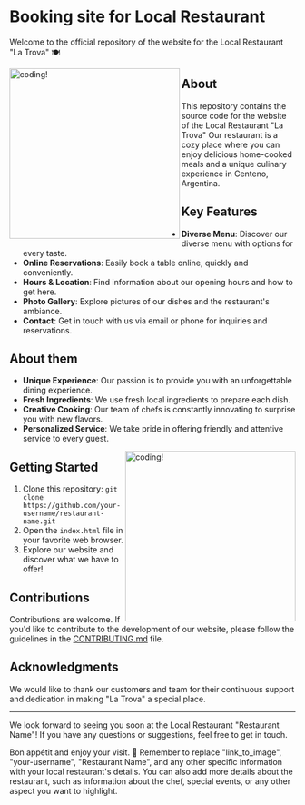 # Booking site for Local Restaurant

Welcome to the official repository of the website for the Local Restaurant "La Trova" 🍽️

<img align="left" alt="coding!" width=300 src="https://github.com/matiaspiccirilli/Resturant-BokingSite-Reactjs-MUI/blob/main/src/images/chhola.jpg?raw=true" position="left">

## About

This repository contains the source code for the website of the Local Restaurant "La Trova" Our restaurant is a cozy place where you can enjoy delicious home-cooked meals and a unique culinary experience in Centeno, Argentina.

## Key Features

- **Diverse Menu**: Discover our diverse menu with options for every taste.
- **Online Reservations**: Easily book a table online, quickly and conveniently.
- **Hours & Location**: Find information about our opening hours and how to get here.
- **Photo Gallery**: Explore pictures of our dishes and the restaurant's ambiance.
- **Contact**: Get in touch with us via email or phone for inquiries and reservations.

## About them

- **Unique Experience**: Our passion is to provide you with an unforgettable dining experience.
- **Fresh Ingredients**: We use fresh local ingredients to prepare each dish.
- **Creative Cooking**: Our team of chefs is constantly innovating to surprise you with new flavors.
- **Personalized Service**: We take pride in offering friendly and attentive service to every guest.

<img align="right" alt="coding!" width=300 src="https://github.com/matiaspiccirilli/Resturant-BokingSite-Reactjs-MUI/blob/main/src/images/paneer.jpg?raw=true" position="right">

## Getting Started

1. Clone this repository: `git clone https://github.com/your-username/restaurant-name.git`
2. Open the `index.html` file in your favorite web browser.
3. Explore our website and discover what we have to offer!

## Contributions

Contributions are welcome. If you'd like to contribute to the development of our website, please follow the guidelines in the [CONTRIBUTING.md](CONTRIBUTING.md) file.

## Acknowledgments

We would like to thank our customers and team for their continuous support and dedication in making "La Trova" a special place.

---

We look forward to seeing you soon at the Local Restaurant "Restaurant Name"! If you have any questions or suggestions, feel free to get in touch.

Bon appétit and enjoy your visit. 🍴
Remember to replace "link_to_image", "your-username", "Restaurant Name", and any other specific information with your local restaurant's details. You can also add more details about the restaurant, such as information about the chef, special events, or any other aspect you want to highlight.






